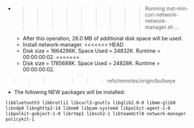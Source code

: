 * >>>>>>>>> Running inst-min-con-network-network-manager.sh ...
  * After this operation, 26.0 MB of additional disk space will be used.
  * Install network-manager.
<<<<<<< HEAD
  * Disk size = 1664296K. Space Used = 24832K. Runtime = 00:00:00:02.
=======
  * Disk size = 1785688K. Space Used = 24828K. Runtime = 00:00:00:02.
>>>>>>> refs/remotes/origin/bullseye
  * The following NEW packages will be installed:
  ```bash
libbluetooth3 libbrotli1 libcurl3-gnutls libglib2.0-0 libmm-glib0
libndp0 libnghttp2-14 libnm0 libpam-systemd libpolkit-agent-1-0
libpolkit-gobject-1-0 librtmp1 libssh2-1 libteamdctl0 network-manager
policykit-1
  ```

